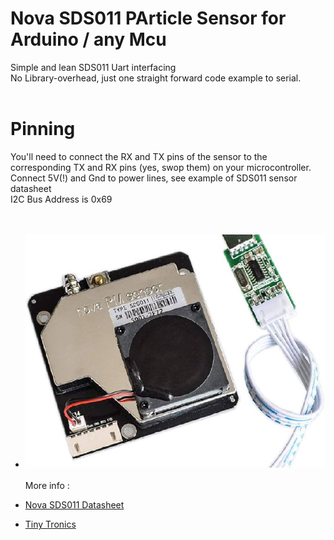 # Nova SDS011 PArticle Sensor for Arduino / any Mcu
 Simple and lean SDS011 Uart interfacing<BR>
 No Library-overhead, just one straight forward code example to serial.<BR><BR>
 # Pinning
You'll need to connect the RX and TX pins of the sensor to the corresponding TX and RX pins (yes, swop them) on your microcontroller.<BR>
Connect 5V(!) and Gnd to power lines, see example of SDS011 sensor datasheet<BR>
I2C Bus Address is 0x69<BR>
<br><br>
+ ![Board](/images/SDS011.jpg?raw=true)
<br><br>
More info :<BR>

+ [Nova SDS011 Datasheet](https://hollandse-luchten.org/wp-content/uploads/sites/9/nova_laser_sensorSDS011datasheet.pdf)
+ [Tiny Tronics](https://www.tinytronics.nl/en/sensors/air/dust/nova-sds011-high-precision-laser-dust-sensor)

